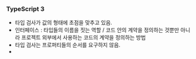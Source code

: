 ### TypeScript 3
- 타입 검사가 값의 형태에 초점을 맞추고 있음.
- 인터페이스 : 타입들의 이름을 짓는 역할 / 코드 안의 계약을 정의하는 것뿐만 아니라 프로젝트 외부에서 사용하는 코드의 계약을 정의하는 방법
- 타입 검사는 프로퍼티들의 순서를 요구하지 않음.
- 